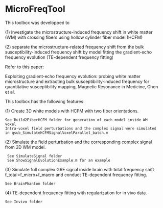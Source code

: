 # MicroFreqTool
This toolbox was developped to 

(1) investigate the microstructure-induced frequency shift in white matter (WM) with crossing fibers using hollow cylinder fiber model (HCFM)

(2) separate the microstructure-related frequency shift from the bulk susceptibility-induced frequency shift by model fitting the gradient-echo frequency evolution (TE-dependent frequency fitting)

Refer to this paper:

Exploiting gradient-echo frequency evolution: probing white matter microstructure and extracting bulk susceptibility-induced frequency for quantitative susceptibility mapping, Magnetic Resonance in Medicine, Chen et al.

This toolbox has the following features:

(1) Create 3D white models with HCFM with two fiber orientations.
    
    See Build2FiberHCFM folder for generation of each model inside WM voxel
    Intra-voxel field perturbations and the complex signal were simulated in qsub_SimulateHCFMSignalVoxelParallel_batch.m

(2) Simulate the field perturbation and the corresponding complex       signal from 3D WM model.
     
     See SimulateSignal folder
     See ShowSignalEvolutionExample.m for an example

(3) Simulate full complex GRE signal inside brain with total frequency shift f_total=f_micro+f_macro and conduct TE-dependent frequency fitting.
    
    See BrainPhantom folder

(4) TE-dependent frequency fitting with regularization for in vivo data.

    See Invivo folder
    
